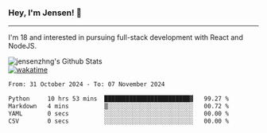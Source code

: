 ### Hey, I'm Jensen! 👋

---

I'm 18 and interested in pursuing full-stack development with React and NodeJS.

![jensenzhng's Github Stats](https://github-readme-stats.vercel.app/api?username=jensenzhng&theme=dark&show_icons=true&count_private=true)
<br />
[![wakatime](https://wakatime.com/badge/user/cbfc263d-3611-4e36-8278-8fad45fe3f62.svg)](https://wakatime.com/@cbfc263d-3611-4e36-8278-8fad45fe3f62)

<!--START_SECTION:waka-->

```txt
From: 31 October 2024 - To: 07 November 2024

Python     10 hrs 53 mins  ████████████████████████▓   99.27 %
Markdown   4 mins          ▒░░░░░░░░░░░░░░░░░░░░░░░░   00.72 %
YAML       0 secs          ░░░░░░░░░░░░░░░░░░░░░░░░░   00.00 %
CSV        0 secs          ░░░░░░░░░░░░░░░░░░░░░░░░░   00.00 %
```

<!--END_SECTION:waka-->
